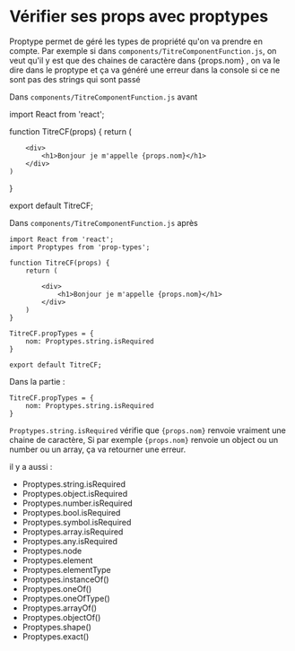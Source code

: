 # Vérifier ses props avec proptypes

Proptype permet de géré les types de propriété qu'on va prendre en compte.
Par exemple si dans `components/TitreComponentFunction.js`, 
on veut qu'il y est que des chaines de caractère dans {props.nom} ,
on va le dire dans le proptype et ça va généré une erreur dans la console si ce ne sont pas des strings qui sont passé

Dans `components/TitreComponentFunction.js` avant

import React from 'react';

function TitreCF(props) {
    return (

        <div>
            <h1>Bonjour je m'appelle {props.nom}</h1>
        </div>
    )
}

export default TitreCF;


Dans `components/TitreComponentFunction.js` après

    import React from 'react';
    import Proptypes from 'prop-types';

    function TitreCF(props) {
        return (

            <div>
                <h1>Bonjour je m'appelle {props.nom}</h1>
            </div>
        )
    }

    TitreCF.propTypes = {
        nom: Proptypes.string.isRequired
    }

    export default TitreCF;



Dans la partie : 

    TitreCF.propTypes = {
        nom: Proptypes.string.isRequired
    }

`Proptypes.string.isRequired` vérifie que `{props.nom}` renvoie vraiment une chaine de caractère,
Si par exemple `{props.nom}` renvoie un object ou un number ou un array, ça va retourner une erreur.

il y a aussi :

- Proptypes.string.isRequired
- Proptypes.object.isRequired
- Proptypes.number.isRequired
- Proptypes.bool.isRequired
- Proptypes.symbol.isRequired
- Proptypes.array.isRequired
- Proptypes.any.isRequired
- Proptypes.node
- Proptypes.element
- Proptypes.elementType
- Proptypes.instanceOf()
- Proptypes.oneOf()
- Proptypes.oneOfType()
- Proptypes.arrayOf()
- Proptypes.objectOf()
- Proptypes.shape()
- Proptypes.exact()


